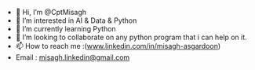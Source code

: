- 👋 Hi, I’m @CptMisagh
- 👀 I’m interested in AI & Data & Python
- 🌱 I’m currently learning Python
- 💞️ I’m looking to collaborate on any python program that i can help on it.
- 📫 How to reach me :(www.linkedin.com/in/misagh-asgardoon)
- Email : misagh.linkedin@gmail.com

<!---
CptMisagh/CptMisagh is a ✨ special ✨ repository because its `README.md` (this file) appears on your GitHub profile.
You can click the Preview link to take a look at your changes.
--->
